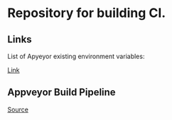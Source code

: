 # Repository for building CI.

## Links

List of Apyeyor existing environment variables:

[Link](https://www.appveyor.com/docs/environment-variables/)

## Appveyor Build Pipeline

[Source](https://www.appveyor.com/docs/build-configuration/)

